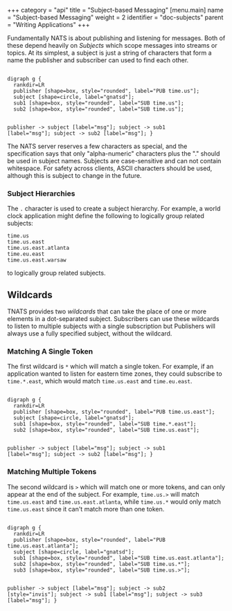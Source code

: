 +++
category = "api"
title = "Subject-based Messaging"
[menu.main]
    name = "Subject-based Messaging"
    weight = 2
    identifier = "doc-subjects"
    parent = "Writing Applications"
+++

Fundamentally NATS is about publishing and listening for messages. Both of these depend heavily on _Subjects_ which scope messages into streams or topics. At its simplest, a subject is just a string of characters that form a name the publisher and subscriber can used to find each other.

<div class="graphviz"><code data-viz="dot">
digraph g {
  rankdir=LR
  publisher [shape=box, style="rounded", label="PUB time.us"];
  subject [shape=circle, label="gnatsd"];
  sub1 [shape=box, style="rounded", label="SUB time.us"];
  sub2 [shape=box, style="rounded", label="SUB time.us"];

  publisher -> subject [label="msg"];
  subject -> sub1 [label="msg"];
  subject -> sub2 [label="msg"];
}
</code></div>

 The NATS server reserves a few characters as special, and the specification says that only "alpha-numeric" characters plus the "." should be used in subject names. Subjects are case-sensitive and can not contain whitespace. For safety across clients, ASCII characters should be used, although this is subject to change in the future.

### Subject Hierarchies

The `.` character is used to create a subject hierarchy. For example, a world clock application might define the following to logically group related subjects:

```ascii
time.us
time.us.east
time.us.east.atlanta
time.eu.east
time.us.east.warsaw
```

to logically group related subjects.

## Wildcards

TNATS provides two _wildcards_ that can take the place of one or more elements in a dot-separated subject. Subscribers can use these wildcards to listen to multiple subjects with a single subscription but Publishers will always use a fully specified subject, without the wildcard.

### Matching A Single Token

The first wildcard is `*` which will match a single token. For example, if an application wanted to listen for eastern time zones, they could subscribe to `time.*.east`, which would match `time.us.east` and `time.eu.east`.

<div class="graphviz"><code data-viz="dot">
digraph g {
  rankdir=LR
  publisher [shape=box, style="rounded", label="PUB time.us.east"];
  subject [shape=circle, label="gnatsd"];
  sub1 [shape=box, style="rounded", label="SUB time.*.east"];
  sub2 [shape=box, style="rounded", label="SUB time.us.east"];

  publisher -> subject [label="msg"];
  subject -> sub1 [label="msg"];
  subject -> sub2 [label="msg"];
}
</code></div>

### Matching Multiple Tokens

The second wildcard is `>` which will match one or more tokens, and can only appear at the end of the subject. For example, `time.us.>` will match `time.us.east` and `time.us.east.atlanta`, while `time.us.*` would only match `time.us.east` since it can't match more than one token.

<div class="graphviz"><code data-viz="dot">
digraph g {
  rankdir=LR
  publisher [shape=box, style="rounded", label="PUB time.us.east.atlanta"];
  subject [shape=circle, label="gnatsd"];
  sub1 [shape=box, style="rounded", label="SUB time.us.east.atlanta"];
  sub2 [shape=box, style="rounded", label="SUB time.us.*"];
  sub3 [shape=box, style="rounded", label="SUB time.us.>"];

  publisher -> subject [label="msg"];
  subject -> sub2 [style="invis"];
  subject -> sub1 [label="msg"];
  subject -> sub3 [label="msg"];
}
</code></div>
